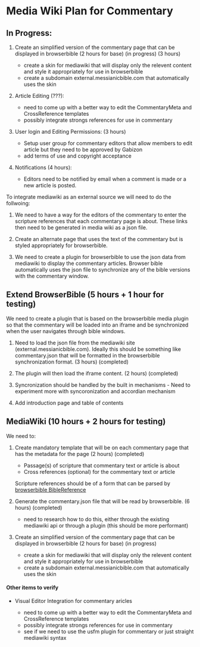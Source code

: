 # Media Wiki Plan for Commentary

## In Progress:

1. Create an simplified version of the commentary page that can be displayed in browserbible (2 hours for base) (in progress) (3 hours)

	* create a skin for mediawiki that will display only the relevent content and style it appropriately for use in browserbible
	* create a subdomain external.messianicbible.com that automatically uses the skin

2. Article Editing (???):

	* need to come up with a better way to edit the CommentaryMeta and CrossReference templates
	* possibly integrate strongs references for use in commentary

3. User login and Editing Permissions: (3 hours)

	* Setup user group for commentary editors that allow members to edit article but they need to be approved by Gabizon
	* add terms of use and copyright acceptance

4. Notifications (4 hours): 

	* Editors need to be notified by email when a comment is made or a new article is posted.





To integrate mediawiki as an external source we will need to do the follwoing:


1. We need to have a way for the editors of the commentary to enter the scripture references that each commentary page is about. These links then need to be generated in media wiki as a json file. 

2. Create an alternate page that uses the text of the commentary but is styled appropriately for browserbible.

3. We need to create a plugin for browserbible to use the json data from mediawiki to display the commentary articles. Browser bible automatically uses the json file to synchronize any of the bible versions with the commentary window.






## Extend BrowserBible (5 hours + 1 hour for testing)

We need to create a plugin that is based on the browserbible media plugin so that the commentary will be loaded into an iframe and be synchronized when the user navigates through bible windows.

1. Need to load the json file from the mediawiki site (external.messianicbible.com). Ideally this should be something like commentary.json that will be formatted in the browserbible synchronization format. (3 hours) (completed)

2. The plugin will then load the iframe content. (2 hours) (completed)

3. Syncronization should be handled by the built in mechanisms - Need to experiment more with syncoronization and accordian mechanism

4. Add introduction page and table of contents


## MediaWiki (10 hours + 2 hours for testing)

We need to:

1. Create mandatory template that will be on each commentary page that has the metadata for the page (2 hours) (completed)

	* Passage(s) of scripture that commentary text or article is about
	* Cross references (optional) for the commentary text or article

	Scripture references should be of a form that can be parsed by [browserbible BibleReference](app/js/bible/bible.reference.js)


2. Generate the commentary.json file that will be read by browserbible. (6 hours) (completed)

	* need to research how to do this, either through the existing mediawiki api or through a plugin (this should be more performant)

3. Create an simplified version of the commentary page that can be displayed in browserbible (2 hours for base) (in progress)

	* create a skin for mediawiki that will display only the relevent content and style it appropriately for use in browserbible
	* create a subdomain external.messianicbible.com that automatically uses the skin




#### Other items to verify

* Visual Editor Integration for commentary aricles

	* need to come up with a better way to edit the CommentaryMeta and CrossReference templates
	* possibly integrate strongs references for use in commentary
	* see if we need to use the usfm plugin for commentary or just straight mediawiki syntax